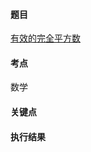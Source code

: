 #### 题目

[有效的完全平方数](https://leetcode.cn/problems/valid-perfect-square/)

#### 考点

数学

#### 关键点



#### 执行结果

